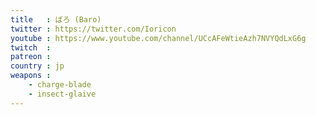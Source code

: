 ```yaml
---
title   : ばろ (Baro)
twitter : https://twitter.com/Ioricon
youtube : https://www.youtube.com/channel/UCcAFeWtieAzh7NVYQdLxG6g
twitch  :
patreon :
country : jp
weapons :
    - charge-blade
    - insect-glaive
---
```

